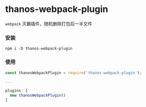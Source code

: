 # thanos-webpack-plugin
`webpack` 灭霸插件，随机删除打包后一半文件


### 安装
```
npm i -D thanos-webpack-plugin
```

### 使用
```javascript
const thanosWebpackPlugin = require('thanos-webpack-plugin');

...

plugins: [
  new thanosWebpackPlugin()
]
```
